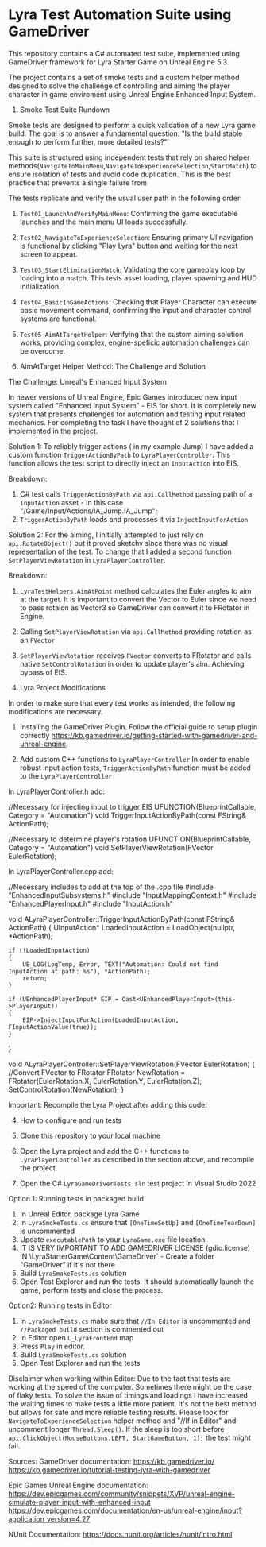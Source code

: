 # Lyra Test Automation Suite using GameDriver


This repository contains a C# automated test suite, implemented using GameDriver framework for Lyra Starter Game on Unreal Engine 5.3.

The project contains a set of smoke tests and a custom helper method designed to solve the challenge of controlling and aiming the player character in game enviroment using  Unreal Engine Enhanced Input System.


1. Smoke Test Suite Rundown

Smoke tests are designed to perform a quick validation of a new Lyra game build. The goal is to answer a fundamental question: "Is the build stable enough to perform further, more detailed tests?"`

This suite is structured using independent tests that rely on shared helper methods(`NavigateToMainMenu`,`NavigateToExperienceSelection`,`StartMatch`) to ensure isolation of tests and avoid code duplication. This is the best practice that prevents a single failure from

The tests replicate and verify the usual user path in the following order:

1. `Test01_LaunchAndVerifyMainMenu`: Confirming the game executable launches and the main menu UI loads successfully.
2. `Test02_NavigateToExperienceSelection`: Ensuring primary UI navigation is functional by clicking "Play Lyra" button and waiting for the next screen to appear.
3. `Test03_StartEliminationMatch`: Validating the core gameplay loop by loading into a match. This tests asset loading, player spawning and HUD initialization.
4. `Test04_BasicInGameActions`: Checking that Player Character can execute basic movement command, confirming the input and character control systems are functional.
5. `Test05_AimAtTargetHelper`: Verifying that the custom aiming solution works, providing complex, engine-speficic automation challenges can be overcome.


2. AimAtTarget Helper Method: The Challenge and Solution


The Challenge: Unreal's Enhanced Input System

In newer versions of Unreal Engine, Epic Games introduced new input system called "Enhanced Input System" - EIS for short. It is completely new system that presents challenges for automation and testing input related mechanics. For completing the task I have thought of 2 solutions that I implemented in the project.

Solution 1:
To reliably trigger actions ( in my example Jump) I have added a custom function `TriggerActionByPath` to `LyraPlayerController`. This function allows the test script to directly inject an `InputAction` into EIS.

Breakdown:
1. C# test calls `TriggerActionByPath` via `api.CallMethod` passing path of a `InputAction` asset - In this case "/Game/Input/Actions/IA_Jump.IA_Jump";
2. `TriggerActionByPath` loads and processes it via `InjectInputForAction`

Solution 2:
For the aiming, I initially attempted to just rely on `api.RotateObject()` but it proved sketchy since there was no visual representation of the test. To change that I added a second function `SetPlayerViewRotation` in `LyraPlayerController`.

Breakdown:
1. `LyraTestHelpers.AimAtPoint` method calculates the Euler angles to aim at the target. It is important to convert the Vector to Euler since we need to pass rotaion as Vector3 so GameDriver can convert it to FRotator in Engine.
2. Calling `SetPlayerViewRotation` via `api.CallMethod` providing rotation as an `FVector`
3. `SetPlayerViewRotation` receives `FVector` converts to FRotator and calls native `SetControlRotation` in order to update player's aim. Achieving bypass of EIS.


3. Lyra Project Modifications

In order to make sure that every test works as intended, the following modifications are necessary.
1. Installing the GameDriver Plugin.
	Follow the official guide to setup plugin correctly https://kb.gamedriver.io/getting-started-with-gamedriver-and-unreal-engine.

2. Add custom C++ functions to `LyraPlayerController`
	In order to  enable robust input action tests, `TriggerActionByPath` function must be added to the `LyraPlayerController`

In LyraPlayerController.h add:

//Necessary for injecting input to trigger EIS
UFUNCTION(BlueprintCallable, Category = "Automation")
void TriggerInputActionByPath(const FString& ActionPath);

//Necessary to determine player's rotation
UFUNCTION(BlueprintCallable, Category = "Automation")
void SetPlayerViewRotation(FVector EulerRotation);


In LyraPlayerController.cpp add:

//Necessary includes to add at the top of the .cpp file
#include "EnhancedInputSubsystems.h"
#include "InputMappingContext.h"
#include "EnhancedPlayerInput.h"
#include "InputAction.h"

void ALyraPlayerController::TriggerInputActionByPath(const FString& ActionPath)
{
    UInputAction* LoadedInputAction = LoadObject<UInputAction>(nullptr, *ActionPath);

    if (!LoadedInputAction)
    {
        UE_LOG(LogTemp, Error, TEXT("Automation: Could not find InputAction at path: %s"), *ActionPath);
        return;
    }

    if (UEnhancedPlayerInput* EIP = Cast<UEnhancedPlayerInput>(this->PlayerInput))
    {
        EIP->InjectInputForAction(LoadedInputAction, FInputActionValue(true));
    }
}

void ALyraPlayerController::SetPlayerViewRotation(FVector EulerRotation)
{
    //Convert FVector to FRotator
    FRotator NewRotation = FRotator(EulerRotation.X, EulerRotation.Y, EulerRotation.Z);
    SetControlRotation(NewRotation);
}

Important: Recompile the Lyra Project after adding this code!

4. How to configure and run tests

1. Clone this repository to your local machine
2. Open the Lyra project and add the C++ functions to `LyraPlayerController` as described in the section above, and recompile the project.
3. Open the C# `LyraGameDriverTests.sln` test project in Visual Studio 2022

Option 1: Running tests in packaged build
1. In Unreal Editor, package Lyra Game
2. In `LyraSmokeTests.cs` ensure that `[OneTimeSetUp]` and `[OneTimeTearDown]` is uncommented
3. Update `executablePath` to your `LyraGame.exe` file location.
4. IT IS VERY IMPORTANT TO ADD GAMEDRIVER LICENSE (gdio.license) IN \LyraStarterGame\Content\GameDriver` - Create a folder "GameDriver" if it's not there
5. Build `LyraSmokeTests.cs` solution
6. Open Test Explorer and run the tests. It should automatically launch the game, perform tests and close the process.

Option2: Running tests in Editor
1. In `LyraSmokeTests.cs` make sure that `//In Editor` is uncommented and `//Packaged build` section is commented out
2. In Editor open `L_LyraFrontEnd` map
3. Press `Play` in editor.
4. Build `LyraSmokeTests.cs` solution
5. Open Test Explorer and run the tests

Disclaimer when working within Editor:
Due to the fact that tests are working at the speed of the computer. Sometimes there might be the case of flaky tests. To solve the issue of timings and loadings I have increased the waiting times to make tests a little more patient. It's not the best method but allows for safe and more reliable testing results. Please look for  `NavigateToExperienceSelection` helper method and "//If in Editor" and uncomment longer `Thread.Sleep()`. If the sleep is too short before `api.ClickObject(MouseButtons.LEFT, StartGameButton, 1);` the test might fail.


Sources:
GameDriver documentation:
https://kb.gamedriver.io/
https://kb.gamedriver.io/tutorial-testing-lyra-with-gamedriver

Epic Games Unreal Engine documentation:
https://dev.epicgames.com/community/snippets/XVP/unreal-engine-simulate-player-input-with-enhanced-input
https://dev.epicgames.com/documentation/en-us/unreal-engine/input?application_version=4.27

NUnit Documentation:
https://docs.nunit.org/articles/nunit/intro.html
